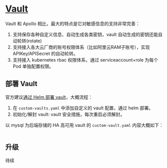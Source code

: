 # [Vault](https://github.com/hashicorp/vault)

Vault 和 Apollo 相比，最大的特点是它对敏感信息的支持非常完善：

1. 支持保存各种自定义信息、自动生成各类密钥，vault 自动生成的密钥还能自动轮转(rotate)
2. 支持接入各大云厂商的账号权限体系（比如阿里云RAM子账号），实现 APIKey/APISecret 的自动轮转。
3. 支持接入 kubernetes rbac 权限体系，通过 serviceaccount+role 为每个 Pod 单独配置权限。

## 部署 Vault

官方建议[通过 Helm 部署 vault](https://www.vaultproject.io/docs/platform/k8s/helm/run)，大概流程：

1. 在 `custom-vaults.yaml` 中添加自定义的 vault 配置，通过 helm 部署。
2. 初始化/解封 vault: vault 安全措施，每次重启必须解封。

以 mysql 为后端存储的 HA 高可用 vault 的 `custom-vault.yaml` 内容大概如下：

```yaml

```

## 升级

待续
